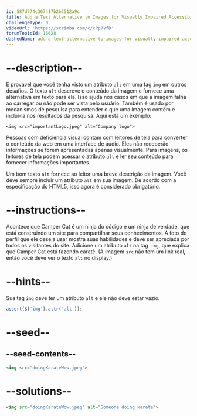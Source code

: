 ```yaml
---
id: 587d774c367417b2b2512a9c
title: Add a Text Alternative to Images for Visually Impaired Accessibility
challengeType: 0
videoUrl: 'https://scrimba.com/c/cPp7VfD'
forumTopicId: 16628
dashedName: add-a-text-alternative-to-images-for-visually-impaired-accessibility
---
```


# --description--

É provável que você tenha visto um atributo `alt` em uma tag `img` em outros desafios. O texto `alt` descreve o conteúdo da imagem e fornece uma alternativa em texto para ela. Isso ajuda nos casos em que a imagem falha ao carregar ou não pode ser vista pelo usuário. Também é usado por mecanismos de pesquisa para entender o que uma imagem contém e incluí-la nos resultados da pesquisa. Aqui está um exemplo:

`<img src="importantLogo.jpeg" alt="Company logo">`

Pessoas com deficiência visual contam com leitores de tela para converter o conteúdo da web em uma interface de áudio. Eles não receberão informações se forem apresentadas apenas visualmente. Para imagens, os leitores de tela podem acessar o atributo `alt` e ler seu conteúdo para fornecer informações importantes.

Um bom texto `alt` fornece ao leitor uma breve descrição da imagem. Você deve sempre incluir um atributo `alt` em sua imagem. De acordo com a especificação do HTML5, isso agora é considerado obrigatório.

# --instructions--


Acontece que Camper Cat é um ninja do código e um ninja de verdade, que está construindo um site para compartilhar seus conhecimentos. A foto do perfil que ele deseja usar mostra suas habilidades e deve ser apreciada por todos os visitantes do site. Adicione um atributo `alt` na tag` img`, que explica que Camper Cat está fazendo caratê. (A imagem `src` não tem um link real, então você deve ver o texto `alt` no display.)

# --hints--

Sua  tag `img` deve ter um atributo `alt` e ele não deve estar vazio.

```js
assert($('img').attr('alt'));
```

# --seed--

## --seed-contents--

```html
<img src="doingKarateWow.jpeg">
```

# --solutions--

```html
<img src="doingKarateWow.jpeg" alt="Someone doing karate">
```
